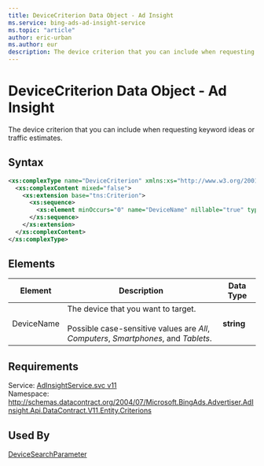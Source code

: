 ```yaml
---
title: DeviceCriterion Data Object - Ad Insight
ms.service: bing-ads-ad-insight-service
ms.topic: "article"
author: eric-urban
ms.author: eur
description: The device criterion that you can include when requesting keyword ideas or traffic estimates.
---
```

# DeviceCriterion Data Object - Ad Insight
The device criterion that you can include when requesting keyword ideas or traffic estimates.

## Syntax
```xml
<xs:complexType name="DeviceCriterion" xmlns:xs="http://www.w3.org/2001/XMLSchema">
  <xs:complexContent mixed="false">
    <xs:extension base="tns:Criterion">
      <xs:sequence>
        <xs:element minOccurs="0" name="DeviceName" nillable="true" type="xs:string" />
      </xs:sequence>
    </xs:extension>
  </xs:complexContent>
</xs:complexType>
```

## <a name="elements"></a>Elements

|Element|Description|Data Type|
|-----------|---------------|-------------|
|<a name="devicename"></a>DeviceName|The device that you want to target.<br/><br/>Possible case-sensitive values are *All*, *Computers*, *Smartphones*, and *Tablets*.|**string**|

## Requirements
Service: [AdInsightService.svc v11](https://adinsight.api.bingads.microsoft.com/Api/Advertiser/AdInsight/v11/AdInsightService.svc)  
Namespace: http://schemas.datacontract.org/2004/07/Microsoft.BingAds.Advertiser.AdInsight.Api.DataContract.V11.Entity.Criterions  

## Used By
[DeviceSearchParameter](devicesearchparameter.md)  
